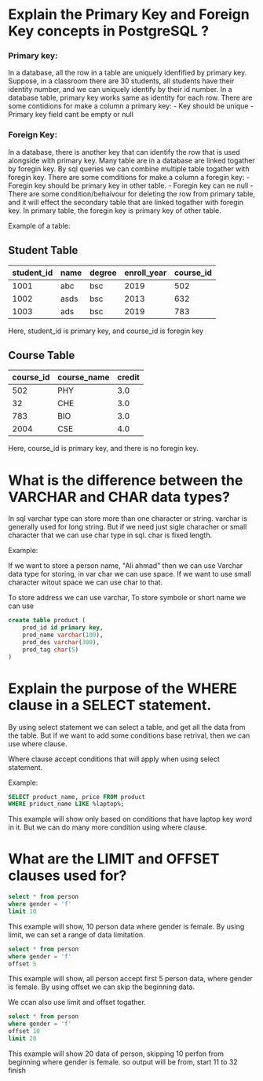 # Explain the Primary Key and Foreign Key concepts in PostgreSQL ?

### Primary key:

In a database, all the row in a table are uniquely idenfified by primary key. Suppose, in a classroom there are 30 students, all students have their identity number, and we can uniquely identify by their id number. In a database table, primary key works same as identity for each row. There are some contidions for make a column a primary key: - Key should be unique - Primary key field cant be empty or null

### Foreign Key:

In a database, there is another key that can identify the row that is used alongside with primary key. Many table are in a database are linked togather by foregin key. By sql queries we can combine multiple table togather with foregin key. There are some comditions for make a column a foregin key: - Foregin key should be primary key in other table. - Foregin key can ne null - There are some condition/behaivour for deleting the row from primary table, and it will effect the secondary table that are linked togather with foregin key. In primary table, the foregin key is primary key of other table.

Example of a table:

## Student Table

| student_id | name | degree | enroll_year | course_id |
| ---------- | ---- | ------ | ----------- | --------- |
| 1001       | abc  | bsc    | 2019        | 502       |
| 1002       | asds | bsc    | 2013        | 632       |
| 1003       | ads  | bsc    | 2019        | 783       |

Here, student_id is primary key, and course_id is foregin key

## Course Table

| course_id | course_name | credit |
| --------- | ----------- | ------ |
| 502       | PHY         | 3.0    |
| 32        | CHE         | 3.0    |
| 783       | BIO         | 3.0    |
| 2004      | CSE         | 4.0    |

Here, course_id is primary key, and there is no foregin key.

# What is the difference between the VARCHAR and CHAR data types?

In sql varchar type can store more than one character or string. varchar is generally used for long string. But if we need just sigle characher or small character that we can use char type in sql. char is fixed length.

Example:

If we want to store a person name, "Ali ahmad" then we can use Varchar data type for storing, in var char we can use space.
If we want to use small character witout space we can use char to that.

To store address we can use varchar,
To store symbole or short name we can use

```sql
create table product (
    prod_id id primary key,
    prod_name varchar(100),
    prod_des varchar(300),
    prod_tag char(5)
)
```

# Explain the purpose of the WHERE clause in a SELECT statement.

By using select statement we can select a table, and get all the data from the table. But if we want to add some conditions base retrival, then we can use where clause.

Where clause accept conditions that will apply when using select statement.

Example:

```sql
SELECT product_name, price FROM product
WHERE priduct_name LIKE %laptop%;
```

This example will show only based on conditions that have laptop key word in it. But we can do many more condition using where clause.

# What are the LIMIT and OFFSET clauses used for?

```sql
select * from person
where gender = 'f'
limit 10
```
This example will show, 10 person data where gender is female. By using limit, we can set a range of data limitation.

```sql
select * from person
where gender = 'f'
offset 5
```
This example will show, all person accept first 5 person data, where gender is female. By using offset we can skip the beginning data.

We ccan also use limit and offset togather.

```sql
select * from person
where gender = 'f'
offset 10
limit 20
```
This example will show 20 data of person, skipping 10 perfon from beginning where gender is female. so output will be from, start 11 to 32 finish



